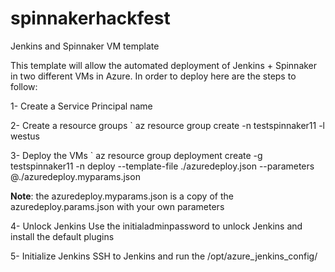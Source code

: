 # spinnakerhackfest
Jenkins and Spinnaker VM template

This template will allow the automated deployment of Jenkins + Spinnaker in two different VMs in Azure. 
In order to deploy here are the steps to follow: 

1- Create a Service Principal name

2- Create a resource groups
` az resource group create -n testspinnaker11 -l westus

3- Deploy the VMs 
` az resource group deployment create -g testspinnaker11 -n deploy --template-file ./azuredeploy.json --parameters @./azuredeploy.myparams.json

**Note**: the azuredeploy.myparams.json is a copy of the azuredeploy.params.json with your own parameters

4- Unlock Jenkins
Use the initialadminpassword to unlock Jenkins and install the default plugins

5- Initialize Jenkins 
SSH to Jenkins and run the /opt/azure_jenkins_config/